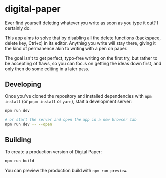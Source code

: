 # digital-paper

Ever find yourself deleting whatever you write as soon as you type it out? I certainly do.

This app aims to solve that by disabling all the delete functions (backspace, delete key, Ctrl+x) in its editor.
Anything you write will stay there, giving it the kind of permanence akin to writing with a pen on paper.

The goal isn't to get perfect, typo-free writing on the first try, but rather to be accepting of flaws,
so you can focus on getting the ideas down first, and only then do some editing in a later pass.

## Developing

Once you've cloned the repository and installed dependencies with `npm install` (or `pnpm install` or `yarn`), start a development server:

```bash
npm run dev

# or start the server and open the app in a new browser tab
npm run dev -- --open
```

## Building

To create a production version of Digital Paper:

```bash
npm run build
```

You can preview the production build with `npm run preview`.
